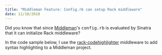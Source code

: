 ```yaml
--- 
title: "Middleman Feature: Config.rb can setup Rack middleware"
date: 11/10/2010
---
```


[Middleman]: http://middlemanapp.com
[rack-codehighlighter]: http://github.com/wbzyl/rack-codehighlighter

Did you know that since [Middleman]'s <tt>config.rb</tt> is evaluated by Sinatra that it can initialize Rack middleware?

In the code sample below, I use the [rack-codehighlighter] middleware to add syntax highlighting to a Middleman project.

<script src="http://gist.github.com/621390.js?file=config.rb"></script>

